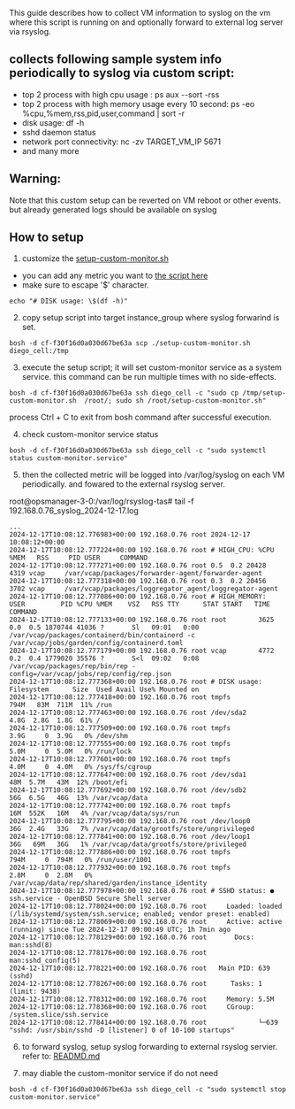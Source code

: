 This guide describes how to collect VM information to syslog on the vm where this script is running on and optionally forward to external log server via rsyslog.

## collects following sample system info periodically to syslog via custom script:
- top 2 process with high cpu usage : ps aux --sort -rss 
- top 2 process with high memory usage every 10 second: ps -eo %cpu,%mem,rss,pid,user,command | sort -r 
- disk usage: df -h
- sshd daemon status
- network port connectivity: nc -zv TARGET_VM_IP 5671
- and many more

## Warning:
Note that this custom setup can be reverted on VM reboot or other events. but already generated logs should be available on syslog

## How to setup

1. customize the [setup-custom-monitor.sh](setup-custom-monitor.sh)
- you can add any metric you want to [the script here](https://github.com/myminseok/pivotal-docs/blob/641074a37857bef0bb2827fe8533ae93ae0266c7/rsyslog/custom-monitor/setup-custom-monitor.sh#L7) 
- make sure to escape '$' character.
```
echo "# DISK usage: \$(df -h)"
```
2. copy setup script into target instance_group where syslog forwarind is set.
```
bosh -d cf-f30f16d0a030d67be63a scp ./setup-custom-monitor.sh diego_cell:/tmp
```

3. execute the setup script; it will set custom-monitor service as a system service. this command can be run multiple times with no side-effects.

```
bosh -d cf-f30f16d0a030d67be63a ssh diego_cell -c "sudo cp /tmp/setup-custom-monitor.sh  /root/; sudo sh /root/setup-custom-monitor.sh"
```
process Ctrl + C to exit from bosh command after successful execution.

4. check custom-monitor service status
```
bosh -d cf-f30f16d0a030d67be63a ssh diego_cell -c "sudo systemctl status custom-monitor.service"
```

5. then the collected metric will be logged into /var/log/syslog on each VM periodically. and fowared to the external rsyslog server.

root@opsmanager-3-0:/var/log/rsyslog-tas# tail -f 192.168.0.76_syslog_2024-12-17.log

```
...
2024-12-17T10:08:12.776983+00:00 192.168.0.76 root 2024-12-17 10:08:12+00:00
2024-12-17T10:08:12.777224+00:00 192.168.0.76 root # HIGH_CPU: %CPU %MEM   RSS     PID USER     COMMAND
2024-12-17T10:08:12.777271+00:00 192.168.0.76 root 0.5  0.2 20428    4319 vcap     /var/vcap/packages/forwarder-agent/forwarder-agent
2024-12-17T10:08:12.777318+00:00 192.168.0.76 root 0.3  0.2 20456    3702 vcap     /var/vcap/packages/loggregator_agent/loggregator-agent
2024-12-17T10:08:12.777086+00:00 192.168.0.76 root # HIGH_MEMORY:  USER         PID %CPU %MEM    VSZ   RSS TTY      STAT START   TIME COMMAND
2024-12-17T10:08:12.777133+00:00 192.168.0.76 root root        3625  0.0  0.5 1870744 41036 ?       Sl   09:01   0:00 /var/vcap/packages/containerd/bin/containerd -c /var/vcap/jobs/garden/config/containerd.toml
2024-12-17T10:08:12.777179+00:00 192.168.0.76 root vcap        4772  0.2  0.4 1779020 35576 ?       S<l  09:02   0:08 /var/vcap/packages/rep/bin/rep -config=/var/vcap/jobs/rep/config/rep.json
2024-12-17T10:08:12.777368+00:00 192.168.0.76 root # DISK usage: Filesystem      Size  Used Avail Use% Mounted on
2024-12-17T10:08:12.777418+00:00 192.168.0.76 root tmpfs           794M   83M  711M  11% /run
2024-12-17T10:08:12.777463+00:00 192.168.0.76 root /dev/sda2       4.8G  2.8G  1.8G  61% /
2024-12-17T10:08:12.777509+00:00 192.168.0.76 root tmpfs           3.9G     0  3.9G   0% /dev/shm
2024-12-17T10:08:12.777555+00:00 192.168.0.76 root tmpfs           5.0M     0  5.0M   0% /run/lock
2024-12-17T10:08:12.777601+00:00 192.168.0.76 root tmpfs           4.0M     0  4.0M   0% /sys/fs/cgroup
2024-12-17T10:08:12.777647+00:00 192.168.0.76 root /dev/sda1        48M  5.7M   43M  12% /boot/efi
2024-12-17T10:08:12.777692+00:00 192.168.0.76 root /dev/sdb2        56G  6.5G   46G  13% /var/vcap/data
2024-12-17T10:08:12.777742+00:00 192.168.0.76 root tmpfs            16M  552K   16M   4% /var/vcap/data/sys/run
2024-12-17T10:08:12.777795+00:00 192.168.0.76 root /dev/loop0       36G  2.4G   33G   7% /var/vcap/data/grootfs/store/unprivileged
2024-12-17T10:08:12.777841+00:00 192.168.0.76 root /dev/loop1       36G   69M   36G   1% /var/vcap/data/grootfs/store/privileged
2024-12-17T10:08:12.777886+00:00 192.168.0.76 root tmpfs           794M     0  794M   0% /run/user/1001
2024-12-17T10:08:12.777932+00:00 192.168.0.76 root tmpfs           2.8M     0  2.8M   0% /var/vcap/data/rep/shared/garden/instance_identity
2024-12-17T10:08:12.777978+00:00 192.168.0.76 root # SSHD status: ● ssh.service - OpenBSD Secure Shell server
2024-12-17T10:08:12.778024+00:00 192.168.0.76 root     Loaded: loaded (/lib/systemd/system/ssh.service; enabled; vendor preset: enabled)
2024-12-17T10:08:12.778069+00:00 192.168.0.76 root     Active: active (running) since Tue 2024-12-17 09:00:49 UTC; 1h 7min ago
2024-12-17T10:08:12.778129+00:00 192.168.0.76 root       Docs: man:sshd(8)
2024-12-17T10:08:12.778176+00:00 192.168.0.76 root             man:sshd_config(5)
2024-12-17T10:08:12.778221+00:00 192.168.0.76 root   Main PID: 639 (sshd)
2024-12-17T10:08:12.778267+00:00 192.168.0.76 root      Tasks: 1 (limit: 9438)
2024-12-17T10:08:12.778312+00:00 192.168.0.76 root     Memory: 5.5M
2024-12-17T10:08:12.778368+00:00 192.168.0.76 root     CGroup: /system.slice/ssh.service
2024-12-17T10:08:12.778414+00:00 192.168.0.76 root             └─639 "sshd: /usr/sbin/sshd -D [listener] 0 of 10-100 startups"
```

6. to forward syslog, setup syslog forwarding to external rsyslog servier. refer to: [READMD.md](..//README.md)

7. may diable the custom-monitor service if do not need
```
bosh -d cf-f30f16d0a030d67be63a ssh diego_cell -c "sudo systemctl stop custom-monitor.service"
```
